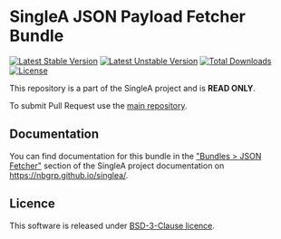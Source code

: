 # SingleA JSON Payload Fetcher Bundle

[![Latest Stable Version](http://poser.pugx.org/nbgrp/singlea-json-fetcher-bundle/v)](https://packagist.org/packages/nbgrp/singlea-json-fetcher-bundle)
[![Latest Unstable Version](http://poser.pugx.org/nbgrp/singlea-json-fetcher-bundle/v/unstable)](https://packagist.org/packages/nbgrp/singlea-json-fetcher-bundle)
[![Total Downloads](http://poser.pugx.org/nbgrp/singlea-json-fetcher-bundle/downloads)](https://packagist.org/packages/nbgrp/singlea-json-fetcher-bundle)
[![License](http://poser.pugx.org/nbgrp/singlea-json-fetcher-bundle/license)](https://packagist.org/packages/nbgrp/singlea-json-fetcher-bundle)

This repository is a part of the SingleA project and is **READ ONLY**.

To submit Pull Request use the [main repository](https://github.com/nbgrp/singlea).

## Documentation

You can find documentation for this bundle in
the ["Bundles > JSON Fetcher"](https://nbgrp.github.io/singlea/bundles/json-fetcher/) section of the
SingleA project documentation on https://nbgrp.github.io/singlea/.

## Licence

This software is released under [BSD-3-Clause licence](LICENSE).
